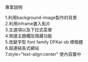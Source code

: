 專案說明

1.利用background-image製作的背景  
2.利用inframe置入影片  
3.主選項以及下拉式菜單  
4.側邊主題欄及隱藏功能  
5.改變字型 font family DFKai-sb 標楷體  
6.超連結各式網站  
7.style="text-align:center" 使內容置中  